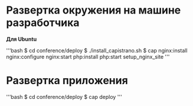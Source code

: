 
# Развертка окружения на машине разработчика

__Для Ubuntu__

'''bash
$ cd conference/deploy
$ ./install_capistrano.sh
$ cap nginx:install nginx:configure nginx:start php:install php:start setup_nginx_site
'''

# Развертка приложения

'''bash
$ cd conference/deploy
$ cap deploy
'''
